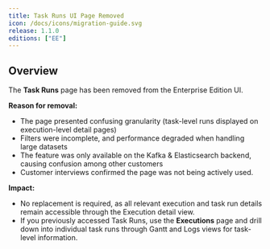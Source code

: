 ```yaml
---
title: Task Runs UI Page Removed
icon: /docs/icons/migration-guide.svg
release: 1.1.0
editions: ["EE"]
---
```


## Overview

The **Task Runs** page has been removed from the Enterprise Edition UI.

**Reason for removal:**
* The page presented confusing granularity (task-level runs displayed on execution-level detail pages)
* Filters were incomplete, and performance degraded when handling large datasets
* The feature was only available on the Kafka & Elasticsearch backend, causing confusion among other customers
* Customer interviews confirmed the page was not being actively used.

**Impact:**
* No replacement is required, as all relevant execution and task run details remain accessible through the Execution detail view.
* If you previously accessed Task Runs, use the **Executions** page and drill down into individual task runs through Gantt and Logs views for task-level information.
